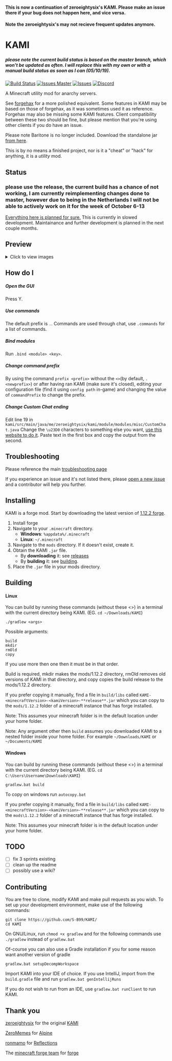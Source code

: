 #### This is now a continuation of zeroeightysix's KAMI. Please make an issue there if your bug does not happen here, and vice versa. 
#### Note the zeroeightysix's may not recieve frequent updates anymore.

# KAMI

##### please note the current build status is based on the master branch, which won't be updated as often. I will replace this with my own or with a manual build status as soon as I can (05/10/19). 
[![Build Status](https://travis-ci.com/zeroeightysix/KAMI.svg?branch=master)](https://travis-ci.com/zeroeightysix/KAMI)
[![Issues Master](https://img.shields.io/github/issues/zeroeightysix/KAMI?label=issues%20master)](https://github.com/zeroeightysix/kami/issues)
[![Issues](https://img.shields.io/github/issues/S-B99/kami.svg)](https://github.com/S-B99/kami/issues)
[![Discord](https://img.shields.io/badge/chat-on%20discord-brightgreen.svg)](http://discord.gg/9hvwgeg)

A Minecraft utility mod for anarchy servers.

See [forgehax](https://github.com/fr1kin/forgehax) for a more polished equivalent. Some features in KAMI may be based on those of forgehax, as it was sometimes used it as reference. Forgehax may also be missing some KAMI features. Client compatibility between these two should be fine, but please mention that you're using other clients if you do have an issue.

Please note Baritone is no longer included. Download the standalone jar [from here](https://github.com/cabaletta/baritone/releases).

This is by no means a finished project, nor is it a "cheat" or "hack" for anything, it is a *utility* mod.

## Status

### please use the release, the current build has a chance of not working, I am currently reimplementing changes done to master, however due to being in the Netherlands I will not be able to actively work on it for the week of October 6-13

[Everything here is planned for sure.](https://github.com/zeroeightysix/KAMI/pull/114)
This is currently in slowed development. Maintainance and further development is planned in the next couple months.

## Preview

<details>
 <summary>Click to view images</summary>

 ![GUI](.github/IMAGES/gui.png)
 
 ![CrystalAura](.github/IMAGES/crystalAura.png)

</details>

## How do I

##### Open the GUI
Press Y.

##### Use commands
The default prefix is `.`. Commands are used through chat, use `.commands` for a list of commands.

##### Bind modules
Run `.bind <module> <key>`.

##### Change command prefix
By using the command `prefix <prefix>` without the `<>`(by default, `. <newprefix>`) or after having ran KAMI (make sure it's closed), editing your configuration file (find it using `config path` in-game) and changing the value of `commandPrefix` to change the prefix.

##### Change Custom Chat ending
Edit line 19 in `kami/src/main/java/me/zeroeightysix/kami/module/modules/misc/CustomChat.java`
Change the `\u23D0` characters to something else you want, [use this website to do it](https://www.branah.com/unicode-converter).
Paste text in the first box and copy the output from the second.

## Troubleshooting

Please reference the main [troubleshooting page](docs/TROUBLESHOOTING.md)

If you experience an issue and it's not listed there, please [open a new issue](../../issues/new/choose) and a contributor will help you further.

## Installing

KAMI is a forge mod. Start by downloading the latest version of [1.12.2 forge](https://files.minecraftforge.net/).
1. Install forge
2. Navigate to your `.minecraft` directory.
   * **Windows**: `%appdata%/.minecraft`
   * **Linux**: `~/.minecraft`
3. Navigate to the `mods` directory. If it doesn't exist, create it.
4. Obtain the KAMI `.jar` file.
   * By **downloading** it: see [releases](../../releases)
   * By **building** it: see [building](#building).
5. Place the `.jar` file in your mods directory.

## Building
#### Linux

You can build by running these commands (without these <>) in a terminal with the current directory being KAMI. (EG. `cd ~/Downloads/KAMI`)
```
./gradlew <args>
```

Possible arguments:
```
build
mkdir
rmOld
copy
```
If you use more then one then it must be in that order.

Build is required, mkdir makes the mods/1.12.2 directory, rmOld removes old versions of KAMI in that directory, and copy copies the build release to the mods/1.12.2 directory. 

If you prefer copying it manually, find a file in `build/libs` called `KAMI-<minecraftVersion>-<kamiVersion>-**release**.jar` which you can copy to the `mods/1.12.2` folder of a minecraft instance that has forge installed.

Note: This assumes your minecraft folder is in the default location under your home folder.

Note: Any argument other then `build` assumes you downloaded KAMI to a nested folder inside your home folder. For example `~/Downloads/KAMI` or `~/Documents/KAMI`

#### Windows

You can build by running these commands (without these <>) in a terminal with the current directory being KAMI. (EG. `cd C:\Users\Username\Downloads\KAMI`)
```
gradlew.bat build
```

To copy on windows run `autocopy.bat`

If you prefer copying it manually, find a file in `build/libs` called `KAMI-<minecraftVersion>-<kamiVersion>-**release**.jar` which you can copy to the `mods\1.12.2` folder of a minecraft instance that has forge installed.

Note: This assumes your minecraft folder is in the default location under your home folder.

## TODO

- [ ] fix 3 sprints existing
- [ ] clean up the readme
- [ ] possibly use a wiki?

## Contributing

You are free to clone, modify KAMI and make pull requests as you wish. To set up your development environment, make use of the following commands:

```
git clone https://github.com/S-B99/KAMI/
cd KAMI
```

On GNU/Linux, run `chmod +x gradlew` and for the following commands use `./gradlew` instead of `gradlew.bat`

Of-course you can also use a Gradle installation if you for some reason want another version of gradle

```
gradlew.bat setupDecompWorkspace
```
Import KAMI into your IDE of choice. If you use IntelliJ, import from the `build.gradle` file and run `gradlew.bat genIntellijRuns`

If you do not wish to run from an IDE, use `gradlew.bat runClient` to run KAMI.

## Thank you

[zeroeightysix](https://github.com/zeroeightysix) for the original [KAMI](https://github.com/zeroeightysix/KAMI)

[ZeroMemes](https://github.com/ZeroMemes) for [Alpine](https://github.com/ZeroMemes/Alpine)

[ronmamo](https://github.com/ronmamo/) for [Reflections](https://github.com/ronmamo/reflections)

The [minecraft forge team](https://github.com/MinecraftForge) for [forge](https://files.minecraftforge.net/)
